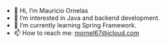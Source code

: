 - 👋 Hi, I’m Mauricio Ornelas
- 👀 I’m interested in Java and backend development.
- 🌱 I’m currently learning Spring Framework.
- 📫 How to reach me: mornel67@icloud.com

<!---
mornel67/mornel67 is a ✨ special ✨ repository because its `README.md` (this file) appears on your GitHub profile.
You can click the Preview link to take a look at your changes.
--->
